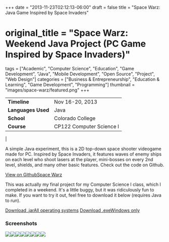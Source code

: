 +++
date = "2013-11-23T02:12:13-06:00"
draft = false
title = "Space Warz: Java Game Inspired by Space Invaders"
# original_title = "Space Warz: Weekend Java Project (PC Game Inspired by Space Invaders)"
tags = ["Academic", "Computer Science", "Education", "Game Development", "Java", "Mobile Development", "Open Source", "Project", "Web Design"]
categories = ["Business & Entrepreneurship", "Education & Learning", "Game Development", "Programming"]
thumbnail = "images/space-warz/featured.png"
+++

| | |
| --- | --- |
| **Timeline** | Nov 16-20, 2013 |
| **Languages Used** | Java |
| **School** | Colorado College |
| **Course** | CP122 Computer Science I |

A simple Java experiment, this is a 2D top-down space shooter videogame made for PC. Inspired by Space Invaders, it features waves of enemy ships on each level who shoot lasers at the player, mini-bosses on every 2nd level, shields, and many other basic features. Check out the code on Github.

[ View on GithubSpace Warz](https://github.com/SWalls/SpaceWarz)

This was actually my final project for my Computer Science I class, which I completed in a weekend. It's a little buggy, but it was ridiculously fun to make. If you want to try it out, feel free to download it below (requires Java to run).

[ Download .jarAll operating systems](../../images/space-warz/space-warz.jar) [ Download .exeWindows only](../../images/space-warz/space-warz.exe)

###  Screenshots
[![](../../images/space-warz/screenshot1.png)](../../images/space-warz/screenshot1.png)[![](../../images/space-warz/screenshot2.png)](../../images/space-warz/screenshot2.png)[![](../../images/space-warz/screenshot3.png)](../../images/space-warz/screenshot3.png)[![](../../images/space-warz/screenshot4.png)](../../images/space-warz/screenshot4.png)[![](../../images/space-warz/screenshot5.png)](../../images/space-warz/screenshot5.png)[![](../../images/space-warz/screenshot6.png)](../../images/space-warz/screenshot6.png)[![](../../images/space-warz/screenshot7.png)](../../images/space-warz/screenshot7.png)[![](../../images/space-warz/welcome.png)](../../images/space-warz/welcome.png)